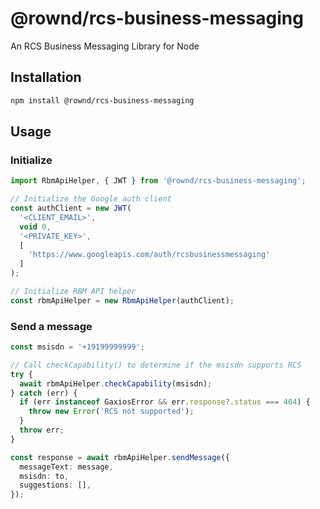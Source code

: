# @rownd/rcs-business-messaging
An RCS Business Messaging Library for Node

## Installation

```sh
npm install @rownd/rcs-business-messaging
```

## Usage

### Initialize

```typescript
import RbmApiHelper, { JWT } from '@rownd/rcs-business-messaging';

// Initialize the Google auth client
const authClient = new JWT(
  '<CLIENT_EMAIL>',
  void 0,
  '<PRIVATE_KEY>',
  [
    'https://www.googleapis.com/auth/rcsbusinessmessaging'
  ]
);

// Initialize RBM API helper
const rbmApiHelper = new RbmApiHelper(authClient);
```

### Send a message

```typescript
const msisdn = '+19199999999';

// Call checkCapability() to determine if the msisdn supports RCS
try {
  await rbmApiHelper.checkCapability(msisdn);
} catch (err) {
  if (err instanceof GaxiosError && err.response?.status === 404) {
    throw new Error('RCS not supported');
  }
  throw err;
}

const response = await rbmApiHelper.sendMessage({
  messageText: message,
  msisdn: to,
  suggestions: [],
});
```